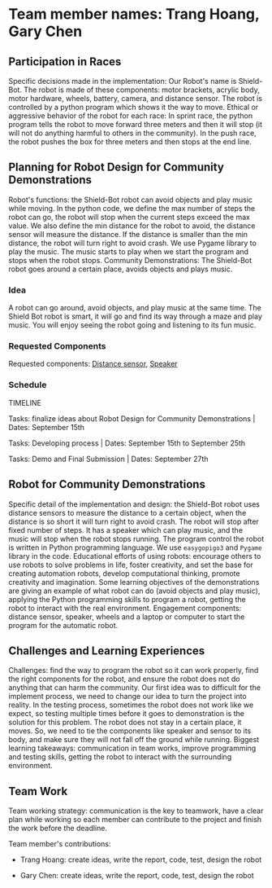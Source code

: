# Team member names: Trang Hoang, Gary Chen

## Participation in Races

Specific decisions made in the implementation: Our Robot's name is Shield-Bot. The robot is made of these components: motor brackets, acrylic body, motor hardware, wheels, battery, camera, and distance sensor. The robot is controlled by a python program which shows it the way to move. Ethical or aggressive behavior of the robot for each race: In sprint race, the python program tells the robot to move forward three meters and then it will stop (it will not do anything harmful to others in the community). In the push race, the robot pushes the box for three meters and then stops at the end line.

## Planning for Robot Design for Community Demonstrations

Robot's functions: the Shield-Bot robot can avoid objects and play music while moving. In the python code, we define the max number of steps the robot can go, the robot will stop when the current steps exceed the max value. We also define the min distance for the robot to avoid, the distance sensor will measure the distance. If the distance is smaller than the min distance, the robot will turn right to avoid crash. We use Pygame library to play the music. The music starts to play when we start the program and stops when the robot stops. Community Demonstrations: The Shield-Bot robot goes around a certain place, avoids objects and plays music.

### Idea

A robot can go around, avoid objects, and play music at the same time. The Shield Bot robot is smart, it will go and find its way through a maze and play music. You will enjoy seeing the robot going and listening to its fun music.

### Requested Components

Requested components: [Distance sensor](https://www.dexterindustries.com/store/distance-sensor/), [Speaker](https://www.dexterindustries.com/store/speaker-for-raspberry-pi/)

### Schedule

TIMELINE

Tasks: finalize ideas about Robot Design for Community Demonstrations | Dates: September 15th

Tasks: Developing process | Dates: September 15th to September 25th

Tasks: Demo and Final Submission | Dates: September 27th

## Robot for Community Demonstrations

Specific detail of the implementation and design: the Shield-Bot robot uses distance sensors to measure the distance to a certain object, when the distance is so short it will turn right to avoid crash. The robot will stop after fixed number of steps. It has a speaker which can play music, and the music will stop when the robot stops running. The program control the robot is written in Python programming language. We use `easygopigo3` and `Pygame` library in the code. Educational efforts of using robots: encourage others to use robots to solve problems in life, foster creativity, and set the base for creating automation robots, develop computational thinking, promote creativity and imagination. Some learning objectives of the demonstrations are giving an example of what robot can do (avoid objects and play music), applying the Python programming skills to program a robot, getting the robot to interact with the real environment. Engagement components: distance sensor, speaker, wheels and a laptop or computer to start the program for the automatic robot.

## Challenges and Learning Experiences

Challenges: find the way to program the robot so it can work properly, find the right components for the robot, and ensure the robot does not do anything that can harm the community. Our first idea was to difficult for the implement process, we need to change our idea to turn the project into reality. In the testing process, sometimes the robot does not work like we expect, so testing multiple times before it goes to demonstration is the solution for this problem. The robot does not stay in a certain place, it moves. So, we need to tie the components like speaker and sensor to its body, and make sure they will not fall off the ground while running. Biggest learning takeaways: communication in team works, improve programming and testing skills, getting the robot to interact with the surrounding environment.

## Team Work

Team working strategy: communication is the key to teamwork, have a clear plan while working so each member can contribute to the project and finish the work before the deadline.

Team member's contributions:

- Trang Hoang: create ideas, write the report, code, test, design the robot

- Gary Chen: create ideas, write the report, code, test, design the robot
